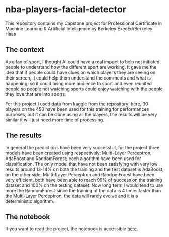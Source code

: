 # nba-players-facial-detector
This repository contains my Capstone project for Professional Certificate in Machine Learning &amp; Artificial Intelligence by Berkeley ExecEd/Berkeley Haas

## The context

As a fan of sport, I thought AI could have a real impact to help not initiated people to understand how the different sport
are working. It gave me the idea that if people could have clues on which players they are seeing on their screen, it could
help them understand the comments and what is happening, so it could bring more audience to sport and even reunited people
so people not watching sports could enjoy watching with the people they love that are into sports.

For this project I used data from kaggle from the repository: [here](https://www.kaggle.com/datasets/djjerrish/nba-player-image-dataset-201920),
30 players on the 450 have been used for this training for performances purposes, but it can be done using all the players, the results
will be very similar it will just need more time of processing.

## The results

In general the predictions have been very successful, for the project three models have been created using respectively:
Multi-Layer Perceptron, AdaBoost and RandomForest; each algorithm have been used for classification. The only model that
have not been satisfying with very low results around 13-14% on both the training and the test dataset is AdaBoost, on
the other side, Multi-Layer Perceptron and RandomForest have been very efficient, both have been able to reach 99% of
success on the training dataset and 100% on the testing dataset. Now long term I would tend to use more the RandomForest
since  the training of the data is 4 times faster than the Multi-Layer Perceptron, the data will rarely evolve and it
is a deterministic algorithm.


## The notebook

If you want to read the project, the notebook is accessible [here](https://github.com/jbbenoist/nba-players-facial-detector/blob/main/NBA%20Players%20Facial%20Recognition.ipynb).